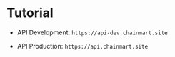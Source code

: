 # Tutorial

- API Development: `https://api-dev.chainmart.site`

- API Production: `https://api.chainmart.site`
